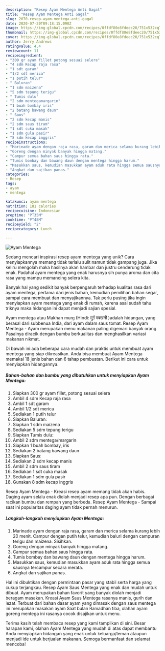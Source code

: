 ```yaml
---
description: "Resep Ayam Mentega Anti Gagal"
title: "Resep Ayam Mentega Anti Gagal"
slug: 2070-resep-ayam-mentega-anti-gagal
date: 2020-07-20T09:18:15.090Z
image: https://img-global.cpcdn.com/recipes/0ffdf80e8fdeec20/751x532cq70/ayam-mentega-foto-resep-utama.jpg
thumbnail: https://img-global.cpcdn.com/recipes/0ffdf80e8fdeec20/751x532cq70/ayam-mentega-foto-resep-utama.jpg
cover: https://img-global.cpcdn.com/recipes/0ffdf80e8fdeec20/751x532cq70/ayam-mentega-foto-resep-utama.jpg
author: Jerry Andrews
ratingvalue: 4.4
reviewcount: 11
recipeingredient:
- "300 gr ayam fillet potong sesuai selera"
- "4 sdm Kecap raja rasa"
- "1 sdt garam"
- "1/2 sdt merica"
- "1 putih telur"
- " Baluran"
- "1 sdm maizena"
- "5 sdm tepung terigu"
- " Tumis dulu"
- "2 sdm mentegamargarin"
- "1 buah bombay iris"
- "2 batang bawang daun"
- " Saus"
- "2 sdm kecap manis"
- "2 sdm saus tiram"
- "1 sdt cuka masak"
- "1 sdm gula pasir"
- "8 sdm kecap inggris"
recipeinstructions:
- "Marinade ayam dengan raja rasa, garam dan merica selama kurang lebih 20 menit. Campur dengan putih telur, kemudian baluri dengan campuran terigu dan maizena. Sisihkan."
- "Goreng dengan minyak banyak hingga matang."
- "Campur semua bahan saus hingga rata."
- "Tumis bombay dan bawang daun dengan mentega hingga harum."
- "Masukkan saus, kemudian masukkan ayam aduk rata hingga semua sausnya tercampur secara merata."
- "Angkat dan sajikan panas."
categories:
- Resep
tags:
- ayam
- mentega

katakunci: ayam mentega 
nutrition: 181 calories
recipecuisine: Indonesian
preptime: "PT35M"
cooktime: "PT48M"
recipeyield: "2"
recipecategory: Lunch

---
```



![Ayam Mentega](https://img-global.cpcdn.com/recipes/0ffdf80e8fdeec20/751x532cq70/ayam-mentega-foto-resep-utama.jpg)

Sedang mencari inspirasi resep ayam mentega yang unik? Cara menyiapkannya memang tidak terlalu sulit namun tidak gampang juga. Jika keliru mengolah maka hasilnya akan hambar dan justru cenderung tidak enak. Padahal ayam mentega yang enak harusnya sih punya aroma dan cita rasa yang mampu memancing selera kita.

Banyak hal yang sedikit banyak berpengaruh terhadap kualitas rasa dari ayam mentega, pertama dari jenis bahan, kemudian pemilihan bahan segar, sampai cara membuat dan menyajikannya. Tak perlu pusing jika ingin menyiapkan ayam mentega yang enak di rumah, karena asal sudah tahu triknya maka hidangan ini dapat menjadi sajian spesial.

Ayam mentega atau Makhan murg (Hindi: मुर्ग़ मक्खनी )adalah hidangan, yang berasal dari subbenua India, dari ayam dalam saus tomat. Resep Ayam Mentega - Ayam merupakan menu makanan paling digemari banyak orang. Pasalnya diracik dengan bumbu berkualitas dan menghasilkan variasi makanan nikmat.


Di bawah ini ada beberapa cara mudah dan praktis untuk membuat ayam mentega yang siap dikreasikan. Anda bisa membuat Ayam Mentega memakai 18 jenis bahan dan 6 tahap pembuatan. Berikut ini cara untuk menyiapkan hidangannya.

<!--inarticleads1-->

##### Bahan-bahan dan bumbu yang dibutuhkan untuk menyiapkan Ayam Mentega:

1. Siapkan 300 gr ayam fillet, potong sesuai selera
1. Ambil 4 sdm Kecap raja rasa
1. Ambil 1 sdt garam
1. Ambil 1/2 sdt merica
1. Sediakan 1 putih telur
1. Siapkan  Baluran:
1. Siapkan 1 sdm maizena
1. Sediakan 5 sdm tepung terigu
1. Siapkan  Tumis dulu:
1. Ambil 2 sdm mentega/margarin
1. Siapkan 1 buah bombay, iris
1. Sediakan 2 batang bawang daun
1. Siapkan  Saus:
1. Sediakan 2 sdm kecap manis
1. Ambil 2 sdm saus tiram
1. Sediakan 1 sdt cuka masak
1. Sediakan 1 sdm gula pasir
1. Gunakan 8 sdm kecap inggris


Resep Ayam Mentega - Kreasi resep ayam memang tidak akan habis. Daging ayam selalu enak diolah menjadi resep apa pun. Dengan berbagai racikan bumbu dan rempah yang berbeda. Resep Ayam Mentega - Sampai saat ini popularitas daging ayam tidak pernah menurun. 

<!--inarticleads2-->

##### Langkah-langkah menyiapkan Ayam Mentega:

1. Marinade ayam dengan raja rasa, garam dan merica selama kurang lebih 20 menit. Campur dengan putih telur, kemudian baluri dengan campuran terigu dan maizena. Sisihkan.
1. Goreng dengan minyak banyak hingga matang.
1. Campur semua bahan saus hingga rata.
1. Tumis bombay dan bawang daun dengan mentega hingga harum.
1. Masukkan saus, kemudian masukkan ayam aduk rata hingga semua sausnya tercampur secara merata.
1. Angkat dan sajikan panas.


Hal ini dibuktikan dengan permintaan pasar yang stabil serta harga yang cukup terjangkau. Resep Ayam Saus Mentega yang enak dan mudah untuk dibuat. Ayam merupakan bahan favorit yang banyak diolah menjadi beragam masakan. Kreasi Ayam Saus Mentega rasanya manis, gurih dan lezat. Terbuat dari bahan dasar ayam yang dimasak dengan saus mentega ini merupakan masakan ayam Saat bulan Ramadhan tiba, olahan ayam goreng mentega ini rasanya cocok disajikan untuk menu. 

Terima kasih telah membaca resep yang kami tampilkan di sini. Besar harapan kami, olahan Ayam Mentega yang mudah di atas dapat membantu Anda menyiapkan hidangan yang enak untuk keluarga/teman ataupun menjadi ide untuk berjualan makanan. Semoga bermanfaat dan selamat mencoba!
